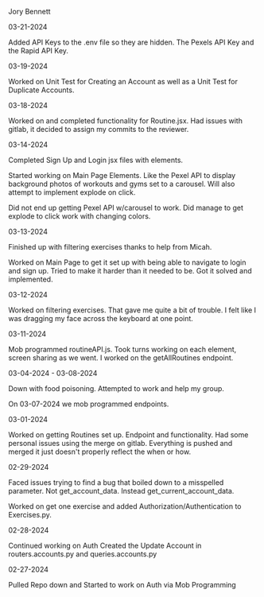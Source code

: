 Jory Bennett

03-21-2024

Added API Keys to the .env file so they are hidden. The Pexels API Key and the Rapid API Key.

03-19-2024

Worked on Unit Test for Creating an Account as well as a Unit Test for Duplicate Accounts.

03-18-2024

Worked on and completed functionality for Routine.jsx. Had issues with gitlab, it decided to assign my commits to the reviewer.

03-14-2024

Completed Sign Up and Login jsx files with elements.

Started working on Main Page Elements. Like the Pexel API to display background photos of workouts and gyms set to a carousel. Will also attempt to implement explode on click.

Did not end up getting Pexel API w/carousel to work. Did manage to get explode to click work with changing colors.

03-13-2024

Finished up with filtering exercises thanks to help from Micah.

Worked on Main Page to get it set up with being able to navigate to login and sign up. Tried to make it harder than it needed to be. Got it solved and implemented.

03-12-2024

Worked on filtering exercises. That gave me quite a bit of trouble. I felt like I was dragging my face across the keyboard at one point.

03-11-2024

Mob programmed routineAPI.js. Took turns working on each element, screen sharing as we went. I worked on the getAllRoutines endpoint.

03-04-2024 - 03-08-2024

Down with food poisoning. Attempted to work and help my group.

On 03-07-2024 we mob programmed endpoints.

03-01-2024

Worked on getting Routines set up. Endpoint and functionality. Had some personal issues using the merge on gitlab. Everything is pushed and merged it just doesn't properly reflect the when or how.

02-29-2024

Faced issues trying to find a bug that boiled down to a misspelled parameter. Not get_account_data. Instead get_current_account_data.

Worked on get one exercise and added Authorization/Authentication to Exercises.py.

02-28-2024

Continued working on Auth
Created the Update Account in routers.accounts.py and queries.accounts.py

02-27-2024

Pulled Repo down and Started to work on Auth via Mob Programming
